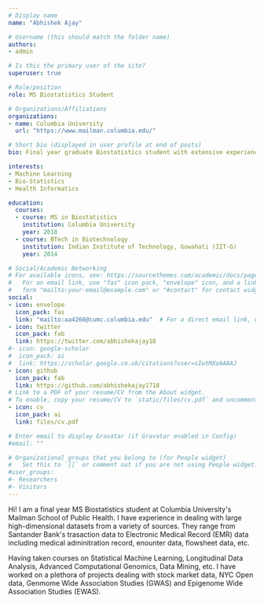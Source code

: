 ```yaml
---
# Display name
name: "Abhishek Ajay"

# Username (this should match the folder name)
authors:
- admin

# Is this the primary user of the site?
superuser: true

# Role/position
role: MS Biostatistics Student

# Organizations/Affiliations
organizations:
- name: Columbia University
  url: "https://www.mailman.columbia.edu/"

# Short bio (displayed in user profile at end of posts)
bio: Final year graduate Biostatistics student with extensive experience in statistical machine learning.

interests:
- Machine Learning
- Bio-Statistics
- Health Informatics

education:
  courses:
  - course: MS in Biostatistics 
    institution: Columbia University
    year: 2018
  - course: BTech in Biotechnology
    institution: Indian Institute of Technology, Guwahati (IIT-G)
    year: 2014

# Social/Academic Networking
# For available icons, see: https://sourcethemes.com/academic/docs/page-builder/#icons
#   For an email link, use "fas" icon pack, "envelope" icon, and a link in the
#   form "mailto:your-email@example.com" or "#contact" for contact widget.
social:
- icon: envelope
  icon_pack: fas
  link: "mailto:aa4266@cumc.columbia.edu"  # For a direct email link, use "mailto:test@example.org".
- icon: twitter
  icon_pack: fab
  link: https://twitter.com/abhishekajay18
#- icon: google-scholar
#  icon_pack: ai
#  link: https://scholar.google.co.uk/citations?user=sIwtMXoAAAAJ
- icon: github
  icon_pack: fab
  link: https://github.com/abhishekajay1718
# Link to a PDF of your resume/CV from the About widget.
# To enable, copy your resume/CV to `static/files/cv.pdf` and uncomment the lines below.
- icon: cv
  icon_pack: ai
  link: files/cv.pdf

# Enter email to display Gravatar (if Gravatar enabled in Config)
#email: ""

# Organizational groups that you belong to (for People widget)
#   Set this to `[]` or comment out if you are not using People widget.
#user_groups:
#- Researchers
#- Visitors
---
```


Hi! I am a final year MS Biostatistics student at Columbia University's Mailman School of Public Health. I have experience in dealing with large high-dimensional datasets from a variety of sources. They range from Santander Bank's trasaction data to Electronic Medical Record (EMR) data including medical adminitration record, enounter data, flowsheet data, etc.

Having taken courses on Statistical Machine Learning, Longitudinal Data Analysis, Advanced Computational Genomics, Data Mining, etc. I have worked on a plethora of projects dealing with stock market data, NYC Open data, Genmome Wide Association Studies (GWAS) and Epigenome Wide Association Studies (EWAS).
